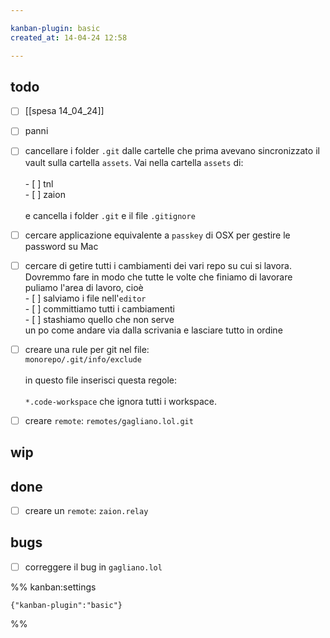 ```yaml
---

kanban-plugin: basic
created_at: 14-04-24 12:58

---
```


## todo

- [ ] [[spesa 14_04_24]]
- [ ] panni
- [ ] cancellare i folder `.git` dalle cartelle che prima avevano sincronizzato il vault sulla cartella `assets`. Vai nella cartella `assets` di:<br><br>- [ ] tnl<br>- [ ] zaion<br><br>e cancella i folder `.git` e il file `.gitignore`
- [ ] cercare applicazione equivalente a `passkey` di OSX per gestire le password su Mac
- [ ] cercare di getire tutti i cambiamenti dei vari repo su cui si lavora.<br>Dovremmo fare in modo che tutte le volte che finiamo di lavorare puliamo l'area di lavoro, cioè<br>- [ ] salviamo i file nell'`editor`<br>- [ ] committiamo tutti i cambiamenti<br>- [ ] stashiamo quello che non serve<br>un po come andare via dalla scrivania e lasciare tutto in ordine
- [ ] creare una rule per git nel file:<br>`monorepo/.git/info/exclude`<br><br>in questo file inserisci questa regole:<br><br>`*.code-workspace` che ignora tutti i workspace.
- [ ] creare `remote`: `remotes/gagliano.lol.git`


## wip



## done

- [ ] creare un `remote`: `zaion.relay`


## bugs

- [ ] correggere il bug in `gagliano.lol`




%% kanban:settings
```
{"kanban-plugin":"basic"}
```
%%